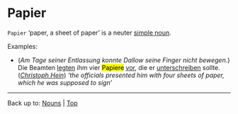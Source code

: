 # Papier

`Papier` ‘paper, a sheet of paper’ is a neuter [simple noun](../../simpleNouns.md).

Examples:
- (*Am Tage seiner Entlassung konnte Dallow seine Finger nicht bewegen.*) Die Beamten [legten](../../../verbs/v/vo/vorlegen.md) ihm vier <mark>Papiere</mark> [vor](../../../verbs/v/vo/vorlegen.md), die er [unterschreiben](../../../verbs/u/un/unterschreiben.md) sollte. (*[Christoph Hein](../../../texts/ChristophHein/DerTangoSpieler.md)*) *‘the officials presented him with four sheets of paper, which he was supposed to sign’*

----

Back up to: [Nouns](../../index.md) | [Top](../../../index.md)
